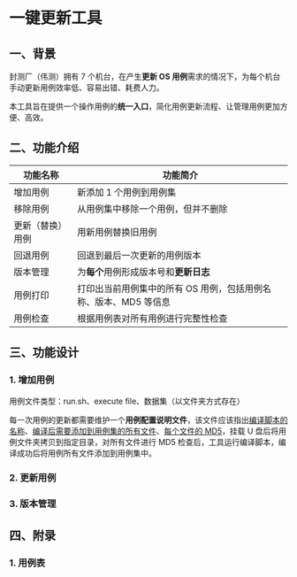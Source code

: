 # 一键更新工具

## 一、背景

封测厂（伟测）拥有 7 个机台，在产生**更新 OS 用例**需求的情况下，为每个机台手动更新用例效率低、容易出错、耗费人力。

本工具旨在提供一个操作用例的**统一入口**，简化用例更新流程、让管理用例更加方便、高效。

## 二、功能介绍

| 功能名称         | 功能简介                                                     |
| ---------------- | ------------------------------------------------------------ |
| 增加用例         | 新添加 1 个用例到用例集                                      |
| 移除用例         | 从用例集中移除一个用例，但并不删除                           |
| 更新（替换）用例 | 用新用例替换旧用例                                           |
| 回退用例         | 回退到最后一次更新的用例版本                                 |
| 版本管理         | 为**每个**用例形成版本号和**更新日志**                       |
| 用例打印         | 打印出当前用例集中的所有 OS 用例，包括用例名称、版本、MD5 等信息 |
| 用例检查         | 根据用例表对所有用例进行完整性检查                           |

## 三、功能设计

### 1. 增加用例

用例文件类型：run.sh、execute file、数据集（以文件夹方式存在）

每一次用例的更新都需要维护一个**用例配置说明文件**，该文件应该指出<u>编译脚本的名称</u>、<u>编译后需要添加到用例集的所有文件</u>、<u>每个文件的 MD5</u>，挂载 U 盘后将用例文件夹拷贝到指定目录，对所有文件进行 MD5 检查后，工具运行编译脚本，编译成功后将用例所有文件添加到用例集中。

### 2. 更新用例



### 3. 版本管理





## 四、附录

### 1. 用例表

